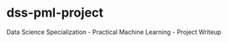 dss-pml-project
===============

Data Science Specialization - Practical Machine Learning - Project Writeup
